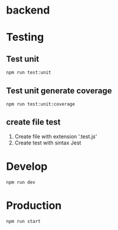 # backend

# Testing

## Test unit

```
npm run test:unit
```

##  Test unit generate coverage

```
npm run test:unit:coverage
```

## create file test

1. Create file with extension '.test.js'
2. Create test with sintax Jest


# Develop

```
npm run dev
```

# Production

```
npm run start
```
